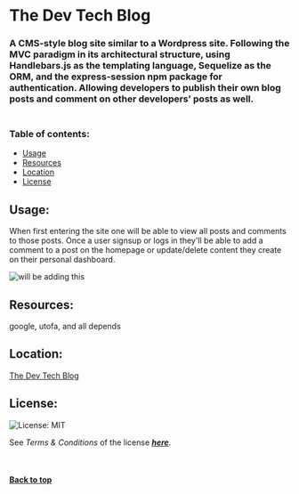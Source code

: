 # **The Dev Tech Blog**

### A CMS-style blog site similar to a Wordpress site.  Following the MVC paradigm in its architectural structure, using Handlebars.js as the templating language, Sequelize as the ORM, and the express-session npm package for authentication.  Allowing developers to publish their own blog posts and comment on other developers’ posts as well.<br><br>

### **Table of contents:**

- [Usage](#usage)
- [Resources](#resources)
- [Location](#location)
- [License](#license)


## Usage:
  
When first entering the site one will be able to view all posts and comments to those posts.  Once a user signsup or logs in they'll be able to add a comment to a post on the homepage or update/delete content they create on their personal dashboard.

![will be adding this](thisismylink)

## Resources:

google, utofa, and all depends

## Location:

[The Dev Tech Blog](y)

## License:
  
![License: MIT](https://img.shields.io/badge/license-MIT-brightgreen)
  
See *Terms & Conditions* of the license [***here***](https://opensource.org/licenses/MIT).

<br>


#### [**Back to top**](#)